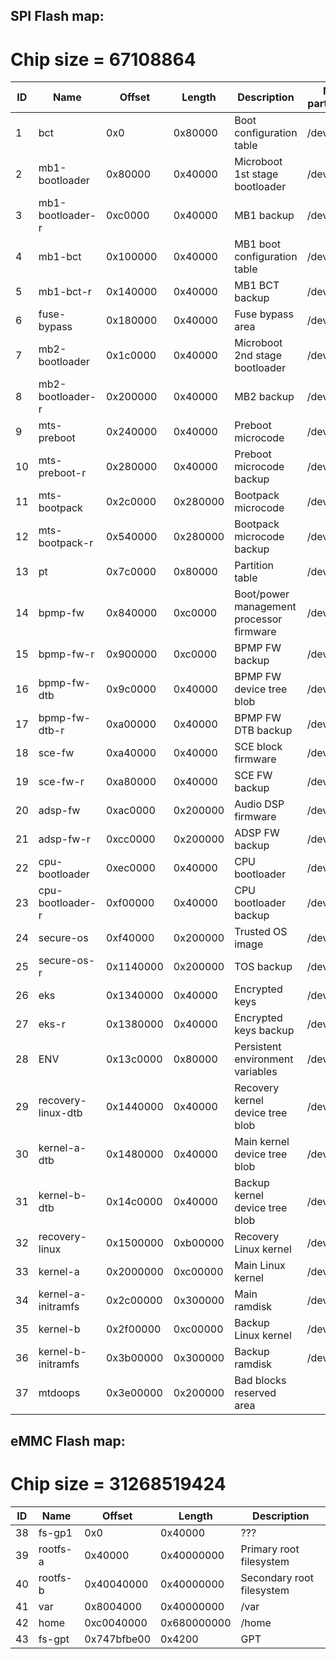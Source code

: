 ## SPI Flash map:
# Chip size = 67108864
| ID | Name | Offset | Length | Description | MTD partition ID |
| -- | ---- | ------ | ------ | ----------- | ---------------- |
| 1 | bct | 0x0 | 0x80000 | Boot configuration table | /dev/mtd35 |
| 2 | mb1-bootloader | 0x80000 | 0x40000 | Microboot 1st stage bootloader | /dev/mtd34 |
| 3 | mb1-bootloader-r | 0xc0000 | 0x40000 | MB1 backup | /dev/mtd33 |
| 4 | mb1-bct | 0x100000 | 0x40000 | MB1 boot configuration table | /dev/mtd32 |
| 5 | mb1-bct-r | 0x140000 | 0x40000 | MB1 BCT backup | /dev/mtd31 |
| 6 | fuse-bypass | 0x180000 | 0x40000 | Fuse bypass area | /dev/mtd30 |
| 7 | mb2-bootloader | 0x1c0000 | 0x40000 | Microboot 2nd stage bootloader | /dev/mtd29 |
| 8 | mb2-bootloader-r | 0x200000 | 0x40000 | MB2 backup | /dev/mtd28 |
| 9 | mts-preboot | 0x240000 | 0x40000 | Preboot microcode | /dev/mtd27 |
| 10 | mts-preboot-r | 0x280000 | 0x40000 | Preboot microcode backup | /dev/mtd26 |
| 11 | mts-bootpack | 0x2c0000 | 0x280000 | Bootpack microcode | /dev/mtd25 |
| 12 | mts-bootpack-r | 0x540000 | 0x280000 | Bootpack microcode backup | /dev/mtd24 |
| 13 | pt | 0x7c0000 | 0x80000 | Partition table | /dev/mtd23 |
| 14 | bpmp-fw | 0x840000 | 0xc0000 | Boot/power management processor firmware | /dev/mtd22 |
| 15 | bpmp-fw-r | 0x900000 | 0xc0000 | BPMP FW backup | /dev/mtd21 |
| 16 | bpmp-fw-dtb | 0x9c0000 | 0x40000 | BPMP FW device tree blob | /dev/mtd20 |
| 17 | bpmp-fw-dtb-r | 0xa00000 | 0x40000 | BPMP FW DTB backup | /dev/mtd19 |
| 18 | sce-fw | 0xa40000 | 0x40000 | SCE block firmware | /dev/mtd18 |
| 19 | sce-fw-r | 0xa80000 | 0x40000 | SCE FW backup | /dev/mtd17 |
| 20 | adsp-fw | 0xac0000 | 0x200000 | Audio DSP firmware | /dev/mtd16 |
| 21 | adsp-fw-r | 0xcc0000 | 0x200000 | ADSP FW backup | /dev/mtd15 |
| 22 | cpu-bootloader | 0xec0000 | 0x40000 | CPU bootloader | /dev/mtd14 |
| 23 | cpu-bootloader-r | 0xf00000 | 0x40000 | CPU bootloader backup | /dev/mtd13 |
| 24 | secure-os | 0xf40000 | 0x200000 | Trusted OS image | /dev/mtd12 |
| 25 | secure-os-r | 0x1140000 | 0x200000 | TOS backup | /dev/mtd11 |
| 26 | eks | 0x1340000 | 0x40000 | Encrypted keys | /dev/mtd10 |
| 27 | eks-r | 0x1380000 | 0x40000 | Encrypted keys backup | /dev/mtd9 |
| 28 | ENV | 0x13c0000 | 0x80000 | Persistent environment variables | /dev/mtd8 |
| 29 | recovery-linux-dtb | 0x1440000 | 0x40000 | Recovery kernel device tree blob | /dev/mtd7 |
| 30 | kernel-a-dtb | 0x1480000 | 0x40000 | Main kernel device tree blob | /dev/mtd6 |
| 31 | kernel-b-dtb | 0x14c0000 | 0x40000 | Backup kernel device tree blob | /dev/mtd5 |
| 32 | recovery-linux | 0x1500000 | 0xb00000 | Recovery Linux kernel | /dev/mtd4 |
| 33 | kernel-a | 0x2000000 | 0xc00000 | Main Linux kernel | /dev/mtd3 |
| 34 | kernel-a-initramfs | 0x2c00000 | 0x300000 | Main ramdisk | /dev/mtd2 |
| 35 | kernel-b | 0x2f00000 | 0xc00000 | Backup Linux kernel | /dev/mtd1 |
| 36 | kernel-b-initramfs | 0x3b00000 | 0x300000 | Backup ramdisk | /dev/mtd0 |
| 37 | mtdoops | 0x3e00000 | 0x200000 | Bad blocks reserved area |

## eMMC Flash map:
# Chip size = 31268519424
| ID | Name | Offset | Length | Description |
| -- | ---- | ------ | ------ | ----------- |
| 38 | fs-gp1 | 0x0 | 0x40000 | ??? |
| 39 | rootfs-a | 0x40000 | 0x40000000 | Primary root filesystem |
| 40 | rootfs-b | 0x40040000 | 0x40000000 | Secondary root filesystem |
| 41 | var | 0x8004000 | 0x40000000 | /var |
| 42 | home | 0xc0040000 | 0x680000000 | /home |
| 43 | fs-gpt | 0x747bfbe00 | 0x4200 | GPT |
